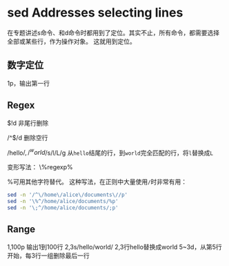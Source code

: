 # sed Addresses selecting lines

在专题讲述s命令、和d命令时都用到了定位。其实不止，所有命令，都需要选择全部或某些行，作为操作对象。
这就用到定位。

## 数字定位

1p，输出第一行

## Regex

$!d 非尾行删除

/^$/d 删除空行

/hello$/,/^world$/s/l/L/g 从`hello`结尾的行，到`world`完全匹配的行，将`l`替换成`L`

变形写法：
\\%regexp%

%可用其他字符替代。
这种写法，在正则中大量使用`/`时非常有用：

```Bash
sed -n '/^\/home\/alice\/documents\//p'
sed -n '\%^/home/alice/documents/%p'
sed -n '\;^/home/alice/documents/;p'
```

## Range

1,100p 输出1到100行
2,3s/hello/world/ 2,3行hello替换成world
5~3d，从第5行开始，每3行一组删除最后一行
